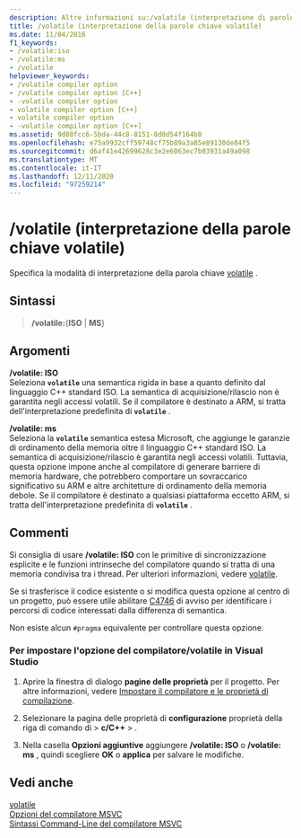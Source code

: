 ```yaml
---
description: Altre informazioni su:/volatile (interpretazione di parole chiave volatile)
title: /volatile (interpretazione della parole chiave volatile)
ms.date: 11/04/2016
f1_keywords:
- /volatile:iso
- /volatile:ms
- /volatile
helpviewer_keywords:
- /volatile compiler option
- /volatile compiler option [C++]
- -volatile compiler option
- volatile compiler option [C++]
- volatile compiler option
- -volatile compiler option [C++]
ms.assetid: 9d08fcc6-5bda-44c8-8151-8d8d54f164b8
ms.openlocfilehash: e75a9932cff59748cf75b89a3a85e89130de84f5
ms.sourcegitcommit: d6af41e42699628c3e2e6063ec7b03931a49a098
ms.translationtype: MT
ms.contentlocale: it-IT
ms.lasthandoff: 12/11/2020
ms.locfileid: "97259214"
---
```

# <a name="volatile-volatile-keyword-interpretation"></a>/volatile (interpretazione della parole chiave volatile)

Specifica la modalità di interpretazione della parola chiave [volatile](../../cpp/volatile-cpp.md) .

## <a name="syntax"></a>Sintassi

> **/volatile:**{**ISO** | **MS**}

## <a name="arguments"></a>Argomenti

**/volatile: ISO**<br/>
Seleziona **`volatile`** una semantica rigida in base a quanto definito dal linguaggio C++ standard ISO. La semantica di acquisizione/rilascio non è garantita negli accessi volatili. Se il compilatore è destinato a ARM, si tratta dell'interpretazione predefinita di **`volatile`** .

**/volatile: ms**<br/>
Seleziona la **`volatile`** semantica estesa Microsoft, che aggiunge le garanzie di ordinamento della memoria oltre il linguaggio C++ standard ISO. La semantica di acquisizione/rilascio è garantita negli accessi volatili. Tuttavia, questa opzione impone anche al compilatore di generare barriere di memoria hardware, che potrebbero comportare un sovraccarico significativo su ARM e altre architetture di ordinamento della memoria debole. Se il compilatore è destinato a qualsiasi piattaforma eccetto ARM, si tratta dell'interpretazione predefinita di **`volatile`** .

## <a name="remarks"></a>Commenti

Si consiglia di usare **/volatile: ISO** con le primitive di sincronizzazione esplicite e le funzioni intrinseche del compilatore quando si tratta di una memoria condivisa tra i thread. Per ulteriori informazioni, vedere [volatile](../../cpp/volatile-cpp.md).

Se si trasferisce il codice esistente o si modifica questa opzione al centro di un progetto, può essere utile abilitare [C4746](../../error-messages/compiler-warnings/compiler-warning-c4746.md) di avviso per identificare i percorsi di codice interessati dalla differenza di semantica.

Non esiste alcun `#pragma` equivalente per controllare questa opzione.

### <a name="to-set-the-volatile-compiler-option-in-visual-studio"></a>Per impostare l'opzione del compilatore/volatile in Visual Studio

1. Aprire la finestra di dialogo **pagine delle proprietà** per il progetto. Per altre informazioni, vedere [Impostare il compilatore e le proprietà di compilazione](../working-with-project-properties.md).

1. Selezionare la pagina delle proprietà di **configurazione** proprietà della riga di comando di  >  **c/C++**  >   .

1. Nella casella **Opzioni aggiuntive** aggiungere **/volatile: ISO** o **/volatile: ms** , quindi scegliere **OK** o **applica** per salvare le modifiche.

## <a name="see-also"></a>Vedi anche

[volatile](../../cpp/volatile-cpp.md)<br/>
[Opzioni del compilatore MSVC](compiler-options.md)<br/>
[Sintassi Command-Line del compilatore MSVC](compiler-command-line-syntax.md)
